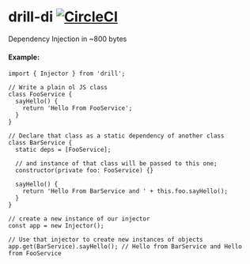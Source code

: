 # drill-di [![CircleCI](https://circleci.com/gh/deebloo/drill-di.svg?style=svg)](https://circleci.com/gh/deebloo/drill-di)

Dependency Injection in ~800 bytes

#### Example:

```TS
import { Injector } from 'drill';

// Write a plain ol JS class
class FooService {
  sayHello() {
    return 'Hello From FooService';
  }
}

// Declare that class as a static dependency of another class
class BarService {
  static deps = [FooService];

  // and instance of that class will be passed to this one;
  constructor(private foo: FooService) {}

  sayHello() {
    return 'Hello From BarService and ' + this.foo.sayHello();
  }
}

// create a new instance of our injector
const app = new Injector();

// Use that injector to create new instances of objects
app.get(BarService).sayHello(); // Hello from BarService and Hello from FooService
```
